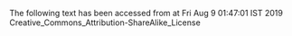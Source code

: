 The following text has been accessed from at Fri Aug 9 01:47:01 IST 2019
Creative_Commons_Attribution-ShareAlike_License
